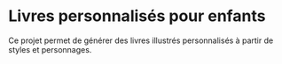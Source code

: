 # Livres personnalisés pour enfants

Ce projet permet de générer des livres illustrés personnalisés à partir de styles et personnages.